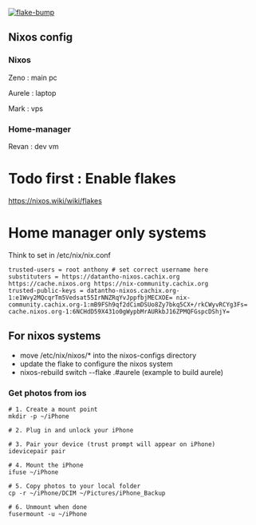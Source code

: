 [![flake-bump](https://github.com/dat-Antho/nixos-config/actions/workflows/flake-bump.yml/badge.svg?branch=master)](https://github.com/dat-Antho/nixos-config/actions/workflows/flake-bump.yml)

## Nixos config

### Nixos 
Zeno : main pc

Aurele : laptop 

Mark : vps
### Home-manager


Revan : dev vm


# Todo first : Enable flakes

https://nixos.wiki/wiki/flakes


# Home manager only systems

Think to set in /etc/nix/nix.conf
```
trusted-users = root anthony # set correct username here
substituters = https://datantho-nixos.cachix.org https://cache.nixos.org https://nix-community.cachix.org
trusted-public-keys = datantho-nixos.cachix.org-1:e1Wvy2MQcqrTm5Vedsat55IrNNZRqYvJppfbjMECXOE= nix-community.cachix.org-1:mB9FSh9qf2dCimDSUo8Zy7bkq5CX+/rkCWyvRCYg3Fs= cache.nixos.org-1:6NCHdD59X431o0gWypbMrAURkbJ16ZPMQFGspcDShjY=
```


## For nixos systems

- move /etc/nix/nixos/* into the nixos-configs directory
- update the flake to configure the nixos system
- nixos-rebuild switch --flake .#aurele (example to build aurele)


### Get photos from ios 
```
# 1. Create a mount point
mkdir -p ~/iPhone

# 2. Plug in and unlock your iPhone

# 3. Pair your device (trust prompt will appear on iPhone)
idevicepair pair

# 4. Mount the iPhone
ifuse ~/iPhone

# 5. Copy photos to your local folder
cp -r ~/iPhone/DCIM ~/Pictures/iPhone_Backup

# 6. Unmount when done
fusermount -u ~/iPhone


